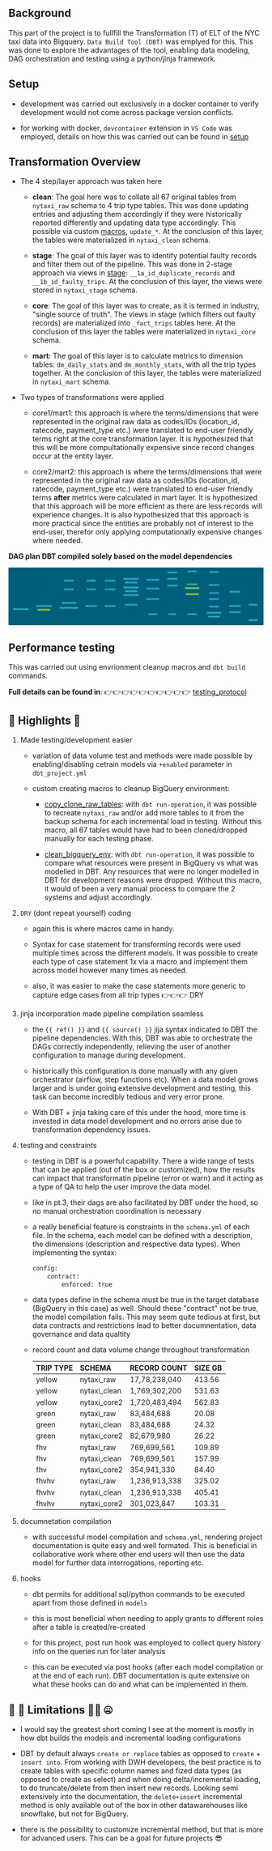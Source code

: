 ## Background

This part of the project is to fullfill the Transformation (T) of ELT of the NYC taxi data into Bigquery. `Data Build Tool (DBT)` was emplyed for this. This was done to explore the advantages of the tool, enabling data modeling, DAG orchestration and testing using a python/jinja framework. 

## Setup

- development was carried out exclusively in a docker container to verify development would not come across package version conflicts.

- for working with docker, `devcontainer` extension in `VS Code` was employed, details on how this was carried out can be found in [setup](setup.md)

## Transformation Overview

- The 4 step/layer approach was taken here 

    + **clean**: The goal here was to collate all 67 original tables from `nytaxi_raw` schema to 4 trip type tables. This was done updating entries and adjusting them accordingly if they were historically reported differently and updating data type accordingly. This possible via custom [macros](macros), `update_*`. At the conclusion of this layer, the tables were materialized in `nytaxi_clean` schema.

    + **stage**: The goal of this layer was to identify potential faulty records and filter them out of the pipeline. This was done in 2-stage approach via views in [stage](models/stage): `__1a_id_duplicate_records` and `__1b_id_faulty_trips`. At the conclusion of this layer, the views were stored in `nytaxi_stage` schema.

    + **core**: The goal of this layer was to create, as it is termed in industry, "single source of truth". The views in stage (which filters out faulty records) are materialized into `_fact_trips` tables here. At the conclusion of this layer the tables were materialized in `nytaxi_core` schema.

    + **mart**: The goal of this layer is to calculate metrics to dimension tables: `dm_daily_stats` and `dm_monthly_stats`, with all the trip types together. At the conclusion of this layer, the tables were materialized in `nytaxi_mart` schema. 

- Two types of transformations were applied 
    
    + core1/mart1: this approach is where the terms/dimensions that were represented in the original raw data as codes/IDs (location_id, ratecode, payment_type etc.) were translated to end-user friendly terms right at the core transformation layer. It is hypothesized that this will be more compultationally expensive since record changes occur at the entity layer. 

    + core2/mart2: this approach is where the terms/dimensions that were represented in the original raw data as codes/IDs (location_id, ratecode, payment_type etc.) were translated to end-user friendly terms **after** metrics were calculated in mart layer. It is hypothesized that this approach will be more efficient as there are less records will experience changes. It is also hypothesized that this approach is more practical since the entities are probably not of interest to the end-user, therefor only applying computationally expensive changes where needed. 

**DAG plan DBT compiled solely based on the model dependencies**

![dbt-dag](../images/2_transformation_dbt/dbt-dag.png)

## Performance testing 

This was carried out using envrionment cleanup macros and `dbt build` commands.

**Full details can be found in**:  👉👉👉👉👉👉👉👉👉👉 [testing_protocol](testing_protocol.md)

## 🚀 Highlights 🚀

1. Made testing/development easier

    + variation of data volume test and methods were made possible by enabling/disabling cetrain models via `+enabled` parameter in `dbt_project.yml`

    + custom creating macros to cleanup BigQuery environment:

        - [copy_clone_raw_tables](macros/copy_clone_raw_tables.sql): with `dbt run-operation`, it was possible to recreate `nytaxi_raw` and/or add more tables to it from the backup schema for each incremental load in testing. Without this macro, all 67 tables would have had to been cloned/dropped manually for each testing phase.
        
        - [clean_bigquery_env](macros/clean_bigqeury_env.sql): with `dbt run-operation`, it was possible to compare what resources were present in BigQuery vs what was modelled in DBT. Any resources that were no longer modelled in DBT for development reasons were dropped. Without this macro, it would of been a very manual process to compare the 2 systems and adjust accordingly. 

2. `DRY` (dont repeat yourself) coding 

    + again this is where macros came in handy. 
    
    + Syntax for case statement for transforming records were used multiple times across the different models. It was possible to create each type of case statement 1x via a macro and implement them across model however many times as needed.

    + also, it was easier to make the case statements more generic to capture edge cases from all trip types 👉👉👉 DRY

3. jinja incorporation made pipeline compilation seamless 

    + the `{{ ref() }}` and `{{ source() }}` jija syntax indicated to DBT the pipeline dependencies. With this, DBT was able to orchestrate the DAGs correctly independently, relieving the user of another configuration to manage during development. 

    + historically this configuration is done manually with any given orchestrator (airflow, step functions etc). When a data model grows larger and is under going extensive development and testing, this task can become incredibly tedious and very error prone.

    + With DBT + jinja taking care of this under the hood, more time is invested in data model development and no errors arise due to transformation dependency issues.

4. testing and constraints 

    + testing in DBT is a powerful capability. There a wide range of tests that can be applied (out of the box or customized), how the results can impact that transformatin pipeline (error or warn) and it acting as a type of QA to help the user improve the data model. 

    + like in pt.3, their dags are also facilitated by DBT under the hood, so no manual orchestration coordination is necessary

    + a really beneficial feature is constraints in the `schema.yml` of each file. In the schema, each model can be defined with a description, the dimensions (description and respective data types). When implementing the syntax:

        ```
        config:
            contract:
                enforced: true
        ```

    + data types define in the schema must be true in the target database (BigQuery in this case) as well. Should these "contract" not be true, the model compilation fails. This may seem quite tedious at first, but data contracts and restrictions lead to better documnentation, data governance and data qualtity

    + record count and data volume change throughout transformation 

        | TRIP TYPE | SCHEMA | RECORD COUNT | SIZE GB
        ------------|--------|--------------|--------
        | yellow | nytaxi_raw | 17,78,238,040 | 413.56
        | yellow | nytaxi_clean| 1,769,302,200 | 531.63
        | yellow | nytaxi_core2| 1,720,483,494 | 562.83
        | green | nytaxi_raw | 83,484,688 | 20.08
        | green | nytaxi_clean | 83,484,688 | 24.32
        | green | nytaxi_core2 | 82,679,980 | 26.22
        | fhv | nytaxi_raw | 769,699,561 | 109.89
        | fhv | nytaxi_clean | 769,699,561 | 157.99
        | fhv | nytaxi_core2 | 354,941,330 | 84.40
        | fhvhv | nytaxi_raw | 1,236,913,338 | 325.02
        | fhvhv | nytaxi_clean | 1,236,913,338 | 405.41
        | fhvhv | nytaxi_core2 | 301,023,847 | 103.31

5. documnetation compilation 

    + with successful model compilation and `schema.yml`, rendering project documentation is quite easy and well formated. This is beneficial in collaborative work where other end users will then use the data model for further data interrogations, reporting etc. 

6. hooks

    + dbt permits for additional sql/python commands to be executed apart from those defined in `models`

    + this is most beneficial when needing to apply grants to different roles after a table is created/re-created

    + for this project, post run hook was employed to collect query history info on the queries run for later analysis 

    + this can be executed via post hooks (after each model compilation or at the end of each run). DBT documentation is quite extensive on what these hooks can do and what can be implemented in them.

## 🫣 🫠 Limitations 😵‍💫 🤐

* I would say the greatest short coming I see at the moment is mostly in how dbt builds the models and incremental loading configurations 

* DBT by default always `create or replace` tables as opposed to `create` + `insert into`. From working with DWH developers, the best practice is to create tables with specific column names and fized data types (as opposed to create as select) and when doing delta/incremental loading, to do truncate/delete from then insert new records. Looking semi extensively into the documentation, the `delete+insert` incremental method is only available out of the box in other datawarehouses like snowflake, but not for BigQuery.

* there is the possibility to customize incremental method, but that is more for advanced users. This can be a goal for future projects 😎